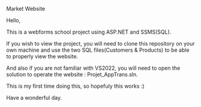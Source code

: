 Market Website

Hello,

This is a webforms school project using ASP.NET and SSMS(SQL).

If you wish to view the project, you will need to clone this repository on your own machine and use the two SQL files(Customers & Products) to be able to properly view the website.

And also if you are not familiar with VS2022, you will need to open the solution to operate the website : Projet_AppTrans.sln.

This is my first time doing this, so hopefuly this works :)

Have a wonderful day.
